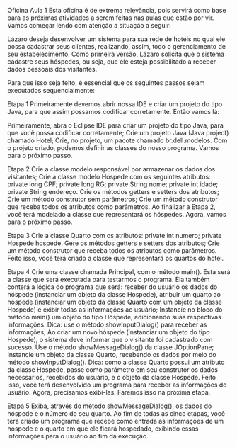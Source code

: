 Oficina Aula 1
Esta oficina é de extrema relevância, pois servirá como base para as próximas atividades a serem feitas nas aulas que estão por vir. Vamos começar lendo com atenção a situação a seguir:

Lázaro deseja desenvolver um sistema para sua rede de hotéis no qual ele possa cadastrar seus clientes, realizando, assim, todo o gerenciamento de seu estabelecimento. Como primeira versão, Lázaro solicita que o sistema cadastre seus hóspedes, ou seja, que ele esteja possibilitado a receber dados pessoais dos visitantes.

Para que isso seja feito, é essencial que os seguintes passos sejam executados sequencialmente:



Etapa 1
Primeiramente devemos abrir nossa IDE e criar um projeto do tipo Java, para que assim possamos codificar corretamente. Então vamos lá:

Primeiramente, abra o Eclipse IDE para criar um projeto do tipo Java, para que você possa codificar corretamente;
Crie um projeto Java (Java project) chamado Hotel;
Crie, no projeto, um pacote chamado br.dell.modelos.
Com o projeto criado, podemos definir as classes do nosso programa. Vamos para o próximo passo.

 
Etapa 2
Crie a classe modelo responsável por armazenar os dados dos visitantes;
Crie a classe modelo Hospede com os seguintes atributos:
private long CPF;
private long RG;
private String nome;
private int idade;
private String endereço.
Crie os métodos getters e setters dos atributos;
Crie um método construtor sem parâmetros;
Crie um método construtor que receba todos os atributos como parâmetros.
Ao finalizar a Etapa 2, você terá modelado a classe que representará os hóspedes. Agora, vamos para o próximo passo.

 
Etapa 3
Crie a classe Quarto com os atributos:
private int numero;
private Hospede hospede.
Gere os métodos getters e setters dos atributos;
Crie um método construtor que receba todos os atributos como parâmetros.
Feito isso, você terá criado a classe que representará os quartos do hotel.

 
Etapa 4
Crie uma classe chamada Principal, com o método main(). Esta será a classe que será executada para testarmos o programa. Ela também conterá a lógica do programa que será: receber do usuário os dados do hóspede (instanciar um objeto da classe Hospede), atribuir um quarto ao hóspede (instanciar um objeto da classe Quarto com um objeto da classe Hospede) e exibir todas as informações ao usuário;
Instancie no bloco do método main() um objeto do tipo Hóspede, adicionando suas respectivas informações. Dica: use o método showInputDialog() para receber as informações;
Ao criar um novo hóspede (instanciar um objeto do tipo Hospede), o sistema deve informar que o visitante foi cadastrado com sucesso. Use o método showMessageDialog() da classe JOptionPane;
Instancie um objeto da classe Quarto, recebendo os dados por meio do método showInputDialog(). Dica: como a classe Quarto possui um atributo da classe Hospede, passe como parâmetro em seu construtor os dados necessários, recebidos do usuário, e o objeto da classe Hospede.
Feito isso, você terá desenvolvido um programa para receber as informações do usuário. Agora, precisamos exibi-las. Faremos isso na próxima etapa.

 
Etapa 5
Exiba, através do método showMessageDialog(), os dados do hóspede e o número do seu quarto.
Ao fim de todas as cinco etapas, você terá criado um programa que recebe como entrada as informações de um hóspede e o quarto em que ele ficará hospedado, exibindo essas informações para o usuário ao fim da execução.